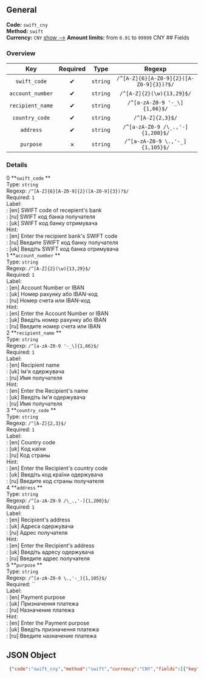 ## General 
**Code:** `swift_cny`  
**Method:** `swift`  
**Currency:** `CNY` [show -->]() 
**Amount limits:** from `0.01`  to `99999`  CNY ## Fields 
### Overview 
|Key|Required|Type|Regexp| 
|:---:|:---:|:---:|:---:| 
|`swift_code` |✔ |`string` |`/^[A-Z]{6}[A-Z0-9]{2}([A-Z0-9]{3})?$/` | 
|`account_number` |✔ |`string` |`/^[A-Z]{2}(\w){13,29}$/` | 
|`recipient_name` |✔ |`string` |`/^[a-zA-Z0-9 '-_\]{1,66}$/` | 
|`country_code` |✔ |`string` |`/^[A-Z]{2,3}$/` | 
|`address` |✔ |`string` |`/^[a-zA-Z0-9 /\_.,'-]{1,200}$/` | 
|`purpose` |✗ |`string` |`/^[a-zA-Z0-9 \.,'-_]{1,105}$/` | 
 
### Details 
0 **`swift_code` **  
Type: `string`  
Regexp: `/^[A-Z]{6}[A-Z0-9]{2}([A-Z0-9]{3})?$/`  
Required: `1`  
Label:  
: [en] SWIFT code of recepient's bank  
: [ru] SWIFT код банка получателя  
: [uk] SWIFT код банку отримувача  
Hint:  
: [en] Enter the recipient bank's SWIFT code  
: [ru] Введите SWIFT код банку получателя  
: [uk] Введiть SWIFT код банка отримувача  
1 **`account_number` **  
Type: `string`  
Regexp: `/^[A-Z]{2}(\w){13,29}$/`  
Required: `1`  
Label:  
: [en] Account Number or IBAN  
: [uk] Номер рахунку або IBAN-код  
: [ru] Номер счета или IBAN-код  
Hint:  
: [en] Enter the Account Number or IBAN  
: [uk] Введіть номер рахунку або IBAN  
: [ru] Введите номер счета или IBAN  
2 **`recipient_name` **  
Type: `string`  
Regexp: `/^[a-zA-Z0-9 '-_\]{1,66}$/`  
Required: `1`  
Label:  
: [en] Recipient name  
: [uk] Ім'я одержувача  
: [ru] Имя получателя  
Hint:  
: [en] Enter the Recipient's name  
: [uk] Введіть Ім'я одержувача  
: [ru] Имя получателя  
3 **`country_code` **  
Type: `string`  
Regexp: `/^[A-Z]{2,3}$/`  
Required: `1`  
Label:  
: [en] Country code  
: [uk] Код каїни  
: [ru] Код страны  
Hint:  
: [en] Enter the Recipient's сountry code  
: [uk] Введіть код країни одержувача  
: [ru] Введите код страны получателя  
4 **`address` **  
Type: `string`  
Regexp: `/^[a-zA-Z0-9 /\_.,'-]{1,200}$/`  
Required: `1`  
Label:  
: [en] Recipient's address  
: [uk] Адреса одержувача  
: [ru] Адрес получателя  
Hint:  
: [en] Enter the Recipient's address  
: [uk] Введіть адресу одержувача  
: [ru] Введите адрес получателя  
5 **`purpose` **  
Type: `string`  
Regexp: `/^[a-zA-Z0-9 \.,'-_]{1,105}$/`  
Required: ``  
Label:  
: [en] Payment purpose  
: [uk] Призначення платежа  
: [ru] Назначение платежа  
Hint:  
: [en] Enter the Payment purpose  
: [uk] Введіть призначення платежа  
: [ru] Введите назначение платежа  
## JSON Object 
```json
 {"code":"swift_cny","method":"swift","currency":"CNY","fields":[{"key":"swift_code","type":"string","label":{"en":"SWIFT code of recepient's bank","ru":"SWIFT \u043a\u043e\u0434 \u0431\u0430\u043d\u043a\u0430 \u043f\u043e\u043b\u0443\u0447\u0430\u0442\u0435\u043b\u044f","uk":"SWIFT \u043a\u043e\u0434 \u0431\u0430\u043d\u043a\u0443 \u043e\u0442\u0440\u0438\u043c\u0443\u0432\u0430\u0447\u0430"},"hint":{"en":"Enter the recipient bank's SWIFT code","ru":"\u0412\u0432\u0435\u0434\u0438\u0442\u0435 SWIFT \u043a\u043e\u0434 \u0431\u0430\u043d\u043a\u0443 \u043f\u043e\u043b\u0443\u0447\u0430\u0442\u0435\u043b\u044f","uk":"\u0412\u0432\u0435\u0434i\u0442\u044c SWIFT \u043a\u043e\u0434 \u0431\u0430\u043d\u043a\u0430 \u043e\u0442\u0440\u0438\u043c\u0443\u0432\u0430\u0447\u0430"},"regexp":"\/^[A-Z]{6}[A-Z0-9]{2}([A-Z0-9]{3})?$\/","required":true,"position":1},{"key":"account_number","type":"string","label":{"en":"Account Number or IBAN","uk":"\u041d\u043e\u043c\u0435\u0440 \u0440\u0430\u0445\u0443\u043d\u043a\u0443 \u0430\u0431\u043e IBAN-\u043a\u043e\u0434","ru":"\u041d\u043e\u043c\u0435\u0440 \u0441\u0447\u0435\u0442\u0430 \u0438\u043b\u0438 IBAN-\u043a\u043e\u0434"},"regexp":"\/^[A-Z]{2}(\\w){13,29}$\/","required":true,"position":2,"hint":{"en":"Enter the Account Number or IBAN","uk":"\u0412\u0432\u0435\u0434\u0456\u0442\u044c \u043d\u043e\u043c\u0435\u0440 \u0440\u0430\u0445\u0443\u043d\u043a\u0443 \u0430\u0431\u043e IBAN","ru":"\u0412\u0432\u0435\u0434\u0438\u0442\u0435 \u043d\u043e\u043c\u0435\u0440 \u0441\u0447\u0435\u0442\u0430 \u0438\u043b\u0438 IBAN"},"example":"DE89370400440532013000"},{"key":"recipient_name","type":"string","label":{"en":"Recipient name","uk":"\u0406\u043c'\u044f \u043e\u0434\u0435\u0440\u0436\u0443\u0432\u0430\u0447\u0430","ru":"\u0418\u043c\u044f \u043f\u043e\u043b\u0443\u0447\u0430\u0442\u0435\u043b\u044f"},"regexp":"\/^[a-zA-Z0-9 '-_\\]{1,66}$\/","required":true,"position":3,"hint":{"en":"Enter the Recipient's name","uk":"\u0412\u0432\u0435\u0434\u0456\u0442\u044c \u0406\u043c'\u044f \u043e\u0434\u0435\u0440\u0436\u0443\u0432\u0430\u0447\u0430","ru":"\u0418\u043c\u044f \u043f\u043e\u043b\u0443\u0447\u0430\u0442\u0435\u043b\u044f"}},{"key":"country_code","type":"string","label":{"en":"Country code","uk":"\u041a\u043e\u0434 \u043a\u0430\u0457\u043d\u0438","ru":"\u041a\u043e\u0434 \u0441\u0442\u0440\u0430\u043d\u044b"},"regexp":"\/^[A-Z]{2,3}$\/","required":true,"position":4,"hint":{"en":"Enter the Recipient's \u0441ountry code","uk":"\u0412\u0432\u0435\u0434\u0456\u0442\u044c \u043a\u043e\u0434 \u043a\u0440\u0430\u0457\u043d\u0438 \u043e\u0434\u0435\u0440\u0436\u0443\u0432\u0430\u0447\u0430","ru":"\u0412\u0432\u0435\u0434\u0438\u0442\u0435 \u043a\u043e\u0434 \u0441\u0442\u0440\u0430\u043d\u044b \u043f\u043e\u043b\u0443\u0447\u0430\u0442\u0435\u043b\u044f"}},{"key":"address","type":"string","label":{"en":"Recipient's address","uk":"\u0410\u0434\u0440\u0435\u0441\u0430 \u043e\u0434\u0435\u0440\u0436\u0443\u0432\u0430\u0447\u0430","ru":"\u0410\u0434\u0440\u0435\u0441 \u043f\u043e\u043b\u0443\u0447\u0430\u0442\u0435\u043b\u044f"},"regexp":"\/^[a-zA-Z0-9 \/\\_.,'-]{1,200}$\/","required":true,"position":5,"hint":{"en":"Enter the Recipient's address","uk":"\u0412\u0432\u0435\u0434\u0456\u0442\u044c \u0430\u0434\u0440\u0435\u0441\u0443 \u043e\u0434\u0435\u0440\u0436\u0443\u0432\u0430\u0447\u0430","ru":"\u0412\u0432\u0435\u0434\u0438\u0442\u0435 \u0430\u0434\u0440\u0435\u0441 \u043f\u043e\u043b\u0443\u0447\u0430\u0442\u0435\u043b\u044f"}},{"key":"purpose","type":"string","label":{"en":"Payment purpose","uk":"\u041f\u0440\u0438\u0437\u043d\u0430\u0447\u0435\u043d\u043d\u044f \u043f\u043b\u0430\u0442\u0435\u0436\u0430","ru":"\u041d\u0430\u0437\u043d\u0430\u0447\u0435\u043d\u0438\u0435 \u043f\u043b\u0430\u0442\u0435\u0436\u0430"},"regexp":"\/^[a-zA-Z0-9 \\.,'-_]{1,105}$\/","required":false,"position":6,"hint":{"en":"Enter the Payment purpose","uk":"\u0412\u0432\u0435\u0434\u0456\u0442\u044c \u043f\u0440\u0438\u0437\u043d\u0430\u0447\u0435\u043d\u043d\u044f \u043f\u043b\u0430\u0442\u0435\u0436\u0430","ru":"\u0412\u0432\u0435\u0434\u0438\u0442\u0435 \u043d\u0430\u0437\u043d\u0430\u0447\u0435\u043d\u0438\u0435 \u043f\u043b\u0430\u0442\u0435\u0436\u0430"}}],"amount_min":0.01,"amount_max":99999}```  
